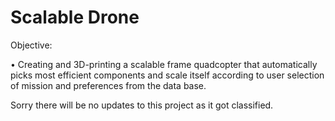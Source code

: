 # Scalable Drone

Objective:

•	Creating and 3D-printing a scalable frame quadcopter that automatically picks most efficient components and scale itself according to
user selection of mission and preferences from the data base.

Sorry there will be no updates to this project as it got classified.


